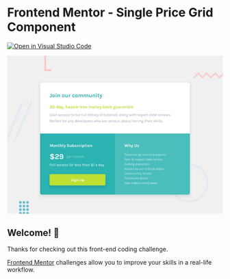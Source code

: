 # Frontend Mentor - Single Price Grid Component

[![Open in Visual Studio Code](https://open.vscode.dev/badges/open-in-vscode.svg)](https://open.vscode.dev/codingwolf-at/price-grid-component)

![Design preview for the Single Price Grid Component coding challenge](./design/desktop-preview.jpg)

## Welcome! 👋

Thanks for checking out this front-end coding challenge.

[Frontend Mentor](https://www.frontendmentor.io) challenges allow you to improve your skills in a real-life workflow.

